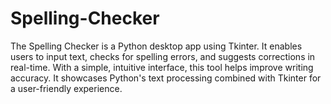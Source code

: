 # Spelling-Checker
The Spelling Checker is a Python desktop app using Tkinter. It enables users to input text, checks for spelling errors, and suggests corrections in real-time. With a simple, intuitive interface, this tool helps improve writing accuracy. It showcases Python's text processing combined with Tkinter for a user-friendly experience.
